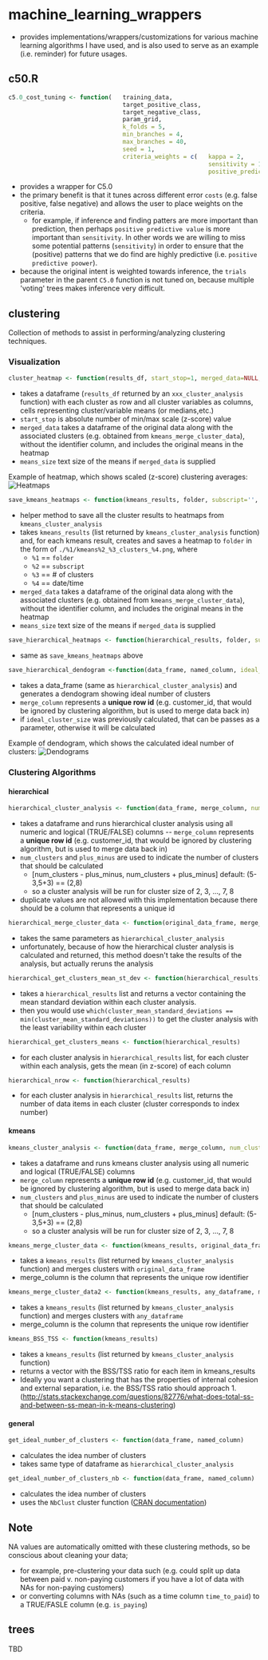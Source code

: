 # machine_learning_wrappers

- provides implementations/wrappers/customizations for various machine learning algorithms I have used, and is also used to serve as an example (i.e. reminder) for future usages.

## c50.R

```R
c5.0_cost_tuning <- function(	training_data,
								target_positive_class,
								target_negative_class,
								param_grid,
								k_folds = 5,
								min_branches = 4,
								max_branches = 40,
								seed = 1,
								criteria_weights = c(	kappa = 2,
														sensitivity = 1,
														positive_predictive_value = 1))
```

- provides a wrapper for C5.0
- the primary benefit is that it tunes across different error `costs` (e.g. false positive, false negative) and allows the user to place weights on the criteria. 
	- for example, if inference and finding patters are more important than prediction, then perhaps `positive predictive value` is more important than `sensitivity`. In other words we are willing to miss some potential patterns (`sensitivity`) in order to ensure that the (positive) patterns that we do find are highly predictive (i.e. `positive predictive poower`).
- because the original intent is weighted towards inference, the `trials` parameter in the parent `C5.0` function is not tuned on, because multiple 'voting' trees makes inference very difficult.

## clustering
Collection of methods to assist in performing/analyzing clustering techniques.

### Visualization

```R
cluster_heatmap <- function(results_df, start_stop=1, merged_data=NULL, means_size = 3)
```

- takes a dataframe (`results_df` returned by an `xxx_cluster_analysis` function) with each cluster as row and all cluster variables as columns, cells representing cluster/variable means (or medians,etc.)
- `start_stop` is absolute number of min/max scale (z-score) value
- `merged_data` takes a dataframe of the original data along with the associated clusters (e.g. obtained from `kmeans_merge_cluster_data`), without the identifier column, and includes the original means in the heatmap
- `means_size` text size of the means if `merged_data` is supplied

Example of heatmap, which shows scaled (z-score) clustering averages:
![Heatmaps](../readme/kmeans_5_clusters.png)

```R
save_kmeans_heatmaps <- function(kmeans_results, folder, subscript='', merged_data=NULL, means_size = 3)
```

- helper method to save all the cluster results to heatmaps from `kmeans_cluster_analysis`
- takes `kmeans_results` (list returned by `kmeans_cluster_analysis` function) and, for each kmeans result, creates and saves a heatmap to `folder` in the form of `./%1/kmeans%2_%3_clusters_%4.png`, where
  - `%1` == `folder`
  - `%2` == `subscript`
  - `%3` == # of clusters
  - `%4` == date/time
- `merged_data` takes a dataframe of the original data along with the associated clusters (e.g. obtained from `kmeans_merge_cluster_data`), without the identifier column, and includes the original means in the heatmap
- `means_size` text size of the means if `merged_data` is supplied

```R
save_hierarchical_heatmaps <- function(hierarchical_results, folder, subscript='')
```

- same as `save_kmeans_heatmaps` above

```R
save_hierarchical_dendogram <-function(data_frame, named_column, ideal_cluster_size=NULL, path='./dendogram.png')
```

- takes a data_frame (same as `hierarchical_cluster_analysis`) and generates a dendogram showing ideal number of clusters
- `merge_column` represents a **unique row id** (e.g. customer_id, that would be ignored by clustering algorithm, but is used to merge data back in)
- if `ideal_cluster_size` was previously calculated, that can be passes as a parameter, otherwise it will be calculated

Example of dendogram, which shows the calculated ideal number of clusters:
![Dendograms](../readme/dendogram.png)

### Clustering Algorithms

#### hierarchical

```R
hierarchical_cluster_analysis <- function(data_frame, merge_column, num_clusters=5, plus_minus=3, seed_num=123)
```

- takes a dataframe and runs hierarchical cluster analysis using all numeric and logical (TRUE/FALSE) columns
-- `merge_column` represents a **unique row id** (e.g. customer_id, that would be ignored by clustering algorithm, but is used to merge data back in)
- `num_clusters` and `plus_minus` are used to indicate the number of clusters that should be calculated
    - [num_clusters - plus_minus, num_clusters + plus_minus] default: (5-3,5+3) == (2,8)
    - so a cluster analysis will be run for cluster size of 2, 3, ..., 7, 8
- duplicate values are not allowed with this implementation because there should be a column that represents a unique id

```R
hierarchical_merge_cluster_data <- function(original_data_frame, merge_column, num_clusters=5, plus_minus=3)
```

- takes the same parameters as `hierarchical_cluster_analysis`
- unfortunately, because of how the hierarchical cluster analysis is calculated and returned, this method doesn't take the results of the analysis, but actually reruns the analysis

```R
hierarchical_get_clusters_mean_st_dev <- function(hierarchical_results)
```

- takes a `hierarchical_results` list and returns a vector containing the mean standard deviation within each cluster analysis.
- then you would use `which(cluster_mean_standard_deviations == min(cluster_mean_standard_deviations))` to get the cluster analysis with the least variability within each cluster

```R
hierarchical_get_clusters_means <- function(hierarchical_results)
```

- for each cluster analysis in `hierarchical_results` list, for each cluster within each analysis, gets the mean (in z-score) of each column

```R
hierarchical_nrow <- function(hierarchical_results)
```

- for each cluster analysis in `hierarchical_results` list, returns the number of data items in each cluster (cluster corresponds to index number)

#### kmeans

```R
kmeans_cluster_analysis <- function(data_frame, merge_column, num_clusters=5, plus_minus=3, seed_num=123)
```

- takes a dataframe and runs kmeans cluster analysis using all numeric and logical (TRUE/FALSE) columns
- `merge_column` represents a **unique row id** (e.g. customer_id, that would be ignored by clustering algorithm, but is used to merge data back in)
- `num_clusters` and `plus_minus` are used to indicate the number of clusters that should be calculated
    - [num_clusters - plus_minus, num_clusters + plus_minus] default: (5-3,5+3) == (2,8)
    - so a cluster analysis will be run for cluster size of 2, 3, ..., 7, 8

```R
kmeans_merge_cluster_data <- function(kmeans_results, original_data_frame, merge_column, num_clusters=5, plus_minus=3)
```

- takes a `kmeans_results` (list returned by `kmeans_cluster_analysis` function) and merges clusters with `original_data_frame`
- merge_column is the column that represents the unique row identifier

```R
kmeans_merge_cluster_data2 <- function(kmeans_results, any_dataframe, merge_column, num_clusters, plus_minus)
```

- takes a `kmeans_results` (list returned by `kmeans_cluster_analysis` function) and merges clusters with `any_dataframe`
- merge_column is the column that represents the unique row identifier

```R
kmeans_BSS_TSS <- function(kmeans_results)
```

- takes a `kmeans_results` (list returned by `kmeans_cluster_analysis` function)
- returns a vector with the BSS/TSS ratio for each item in kmeans_results
- Ideally you want a clustering that has the properties of internal cohesion and external separation, i.e. the BSS/TSS ratio should approach 1. (http://stats.stackexchange.com/questions/82776/what-does-total-ss-and-between-ss-mean-in-k-means-clustering)

#### general

```R
get_ideal_number_of_clusters <- function(data_frame, named_column)
```

- calculates the idea number of clusters
- takes same type of dataframe as `hierarchical_cluster_analysis`

```R
get_ideal_number_of_clusters_nb <- function(data_frame, named_column)
```

- calculates the idea number of clusters
- uses the `NbClust` cluster function ([CRAN documentation](https://cran.r-project.org/web/packages/NbClust/NbClust.pdf))

## Note
NA values are automatically omitted with these clustering methods, so be conscious about cleaning your data;
- for example, pre-clustering your data such (e.g. could split up data between paid v. non-paying customers if you have a lot of data with NAs for non-paying customers)
- or converting columns with NAs (such as a time column `time_to_paid`) to a TRUE/FASLE column (e.g. `is_paying`)

## trees

TBD
